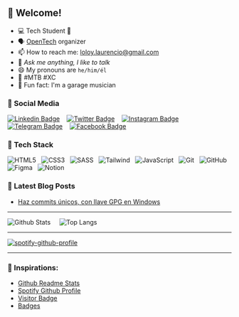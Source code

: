 ## 👋 Welcome!

* 💻 Tech Student 💙
* 🗣️ [OpenTech](https://github.com/opentech-pe) organizer
* 📫 How to reach me: loloy.laurencio@gmail.com
* 💬 *Ask me anything, I like to talk*
* 😄 My pronouns are `he/him/él`
* 🚵 #MTB #XC
* 🚀 Fun fact: I'm a garage musician


### 👥 Social Media

[![Linkedin Badge](https://img.shields.io/badge/-JimmyLoloy98-00599C?style=flat-square&logo=Linkedin&logoColor=white&link=https://www.linkedin.com/in/JimmyLoloy98/)](https://www.linkedin.com/in/JimmyLoloy98) &nbsp;&nbsp;
[![Twitter Badge](https://img.shields.io/badge/-JimmyLoloy98-007ACC?style=flat-square&logo=Twitter&logoColor=white&link=https://www.twitter.com/JimmyLoloy98/)](https://www.twitter.com/JimmyLoloy98) &nbsp;&nbsp;
[![Instagram Badge](https://img.shields.io/badge/-JimmyLoloy98-orange?style=flat-square&logo=instagram&logoColor=white&link=https://www.instagram.com/JimmyLoloy98/)](https://www.instagram.com/JimmyLoloy98) &nbsp;&nbsp;
[![Telegram Badge](https://img.shields.io/badge/-JimmyLoloy98-white?style=flat-square&logo=telegram&link=https://t.me/JimmyLoloy98)](https://t.me/JimmyLoloy98) &nbsp;&nbsp;
[![Facebook Badge](https://img.shields.io/badge/-JimmyLoloy98-blue?style=flat-square&logo=facebook&logoColor=white&link=https://www.facebook.com/JimmyLoloy98/)](https://www.facebook.com/JimmyLoloy98)

### 🌱 Tech Stack

![HTML5](https://img.shields.io/badge/-HTML5-E34F26?style=flat-square&logo=html5&logoColor=white) &nbsp;
![CSS3](https://img.shields.io/badge/-CSS3-1572B6?style=flat-square&logo=css3) &nbsp;
![SASS](https://img.shields.io/badge/-SASS-thistle?style=flat-square&logo=Sass) &nbsp;
![Tailwind](https://img.shields.io/badge/-Tailwind-midnightblue?style=flat-square&logo=Tailwindcss) &nbsp;
![JavaScript](https://img.shields.io/badge/-JavaScript-black?style=flat-square&logo=javascript) &nbsp;
![Git](https://img.shields.io/badge/-Git-gray?style=flat-square&logo=git) &nbsp;
![GitHub](https://img.shields.io/badge/-GitHub-181717?style=flat-square&logo=github)
![Figma](https://img.shields.io/badge/-Figma-silver?style=flat-square&logoColor=black&logo=Figma) &nbsp;
![Notion](https://img.shields.io/badge/-Notion-white?style=flat-square&logoColor=black&logo=Notion)

### 📕 Latest Blog Posts

- [Haz commits únicos, con llave GPG en Windows](https://jimmyloloy.notion.site/Haz-commits-nicos-con-llave-GPG-en-Windows-e79d1faca17744fb961095dd3fd91f4f)

----

![Github Stats](https://github-readme-stats.vercel.app/api?username=JimmyLoloy98&count_private=true&show_icons=true&include_all_commits=true&theme=gotham) &nbsp;&nbsp;&nbsp;
![Top Langs](https://github-readme-stats.vercel.app/api/top-langs/?username=JimmyLoloy98&hide=TeX&layout=compact&theme=gotham)

----

[![spotify-github-profile](https://spotify-github-profile.vercel.app/api/view?uid=8krir1wpbazl9zxi2grpac68i&cover_image=true&theme=novatorem&bar_color=00ff00&bar_color_cover=false)](https://spotify-github-profile.vercel.app/api/view?uid=8krir1wpbazl9zxi2grpac68i&redirect=true)

----

### 🤝 Inspirations:
 * [Github Readme Stats](https://github.com/anuraghazra/github-readme-stats)
 * [Spotify Github Profile](https://github.com/kittinan/spotify-github-profile)
 * [Visitor Badge](https://visitor-badge.laobi.icu/)
 * [Badges](https://img.shields.io/)
